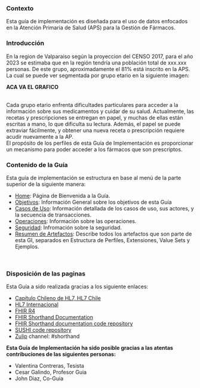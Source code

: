 ### Contexto
Esta guía de implementación es diseñada para el uso de datos enfocados en la Atención Primaria de Salud (APS) para la Gestión de Fármacos.
<br>

### Introducción
En la region de Valparaiso según la proyeccion del CENSO 2017, para el año 2023 se estimaba que en la región tendría una población total de xxx.xxx personas. De este grupo, aproximadamente el 81% está inscrito en la APS. La cual se puede ver segmentada por grupo etario en la siguiente imagen:
<br>

**ACA VA EL GRAFICO**

<br>
Cada grupo etario enfrenta dificultades particulares para acceder a la información sobre sus medicamentos y cuidar de su salud. Actualmente, las recetas y prescripciones se entregan en papel, y muchas de ellas están escritas a mano, lo que dificulta su lectura. Además, el papel se puede extraviar fácilmente, y obtener una nueva receta o prescripción requiere acudir nuevamente a la AP.
<br>
El propósito de los perfiles de esta Guía de Implementación es proporcionar un mecanismo para poder acceder a los fármacos que son prescriptos.

### Contenido de la Guía
Esta guía de implementación se estructura en base al menú de la parte superior de la siguiente manera:
<br>

* [Home](index.html): Página de Bienvenida a la Guía.
* [Objetivos](Objetivos.html): Información General sobre los objetivos de esta Guía
* [Casos de Uso](CasosDeUsos.html): Información detallada de los casos de uso, sus actores, y la secuencia de transacciones.
* [Operaciones](Operaciones.html): Información sobre las operaciones.
* [Seguridad](Seguridad.html): Infromación sobre la seguridad.
* [Resumen de Artefactos](artifacts.html): Describe todos los artefactos que son parte de esta GI, separados en Estructura de Perfiles, Extensiones, Value Sets y Ejemplos.
<br>

### Disposición de las paginas
Esta Guía a sido realizada gracias a los siguiente enlaces:
<br>

- [Capítulo Chileno de HL7, HL7 Chile](http://hl7chile.cl)
- [HL7 Internacional](http://hl7.org)
- [FHIR R4](http://hl7.org/fhir/)
- [FHIR Shorthand Documentation](https://build.fhir.org/ig/HL7/fhir-shorthand) 
- [FHIR Shorthand documentation code repository](https://github.com/HL7/fhir-shorthand)
- [SUSHI code repository](https://github.com/FHIR/sushi)
- [Zulip](https://chat.fhir.org) channel: #shorthand

**Esta Guía de Implementación ha sido posible gracias a las atentas contribuciones de las siguientes personas:**
<br>
* Valentina Contreras, Tesista
* Cesar Galindo, Profesor Guia
* John Diaz, Co-Guia